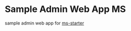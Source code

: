 # Sample Admin Web App MS

sample admin web app for [ms-starter](https://github.com/lukasa1993/ms-starter)
